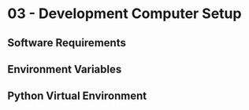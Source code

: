 # 03 - Development Computer Setup


## Software Requirements




## Environment Variables




## Python Virtual Environment




